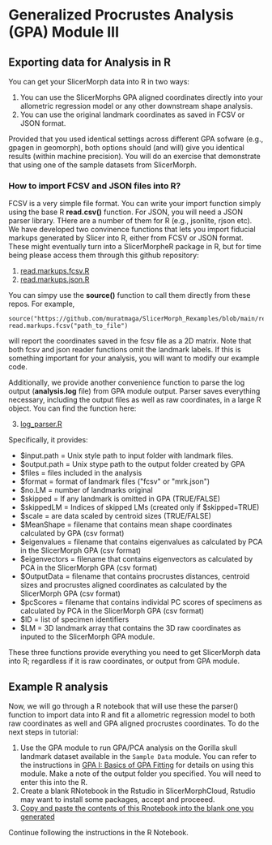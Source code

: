 # Generalized Procrustes Analysis (GPA) Module III

## Exporting data for Analysis in R 
You can get your SlicerMorph data into R in two ways:

1. You can use the SlicerMorphs GPA aligned coordinates directly into your allometric regression model or any other downstream shape analysis.
2. You can use the original landmark coordinates as saved in FCSV or JSON format. 

Provided that you used identical settings across different GPA sofware (e.g., gpagen in geomorph), both options should (and will) give you identical results (within machine precision). You will do an exercise that demonstrate that using one of the sample datasets from SlicerMorph. 

### How to import FCSV and JSON files into R?

FCSV is a very simple file format. You can write your import function simply using the base R **read.csv()** function. For JSON, you will need a JSON parser library. THere are a number of them for R (e.g., jsonlite, rjson etc). We have developed two convinence functions that lets you import fiducial markups generated by Slicer into R, either from FCSV or JSON format. These might eventually turn into a SlicerMorpheR package in R, but for time being please access them through this github repository:
1. [read.markups.fcsv.R](https://github.com/muratmaga/SlicerMorph_Rexamples/blob/main/read.markups.fcsv.R)
2. [read.markups.json.R](https://github.com/muratmaga/SlicerMorph_Rexamples/blob/main/read.markups.json.R)

You can simpy use the **source()** function to call them directly from these repos. For example,

```
source("https://github.com/muratmaga/SlicerMorph_Rexamples/blob/main/read.markups.fcsv.R")
read.markups.fcsv("path_to_file")
```
will report the coordinates saved in the fcsv file as a 2D matrix. Note that both fcsv and json reader functions omit the landmark labels. If this is something important for your analysis, you will want to modify our example code. 

Additionally, we provide another convenience function to parse the log output (**analysis.log** file) from GPA module output. Parser saves everything necessary, including the output files as well as raw coordinates, in a large R object. You can find the function here:

3. [log_parser.R](https://github.com/muratmaga/SlicerMorph_Rexamples/blob/main/log_parser.R)

Specifically, it provides:
  * $input.path = Unix style path to input folder with landmark files.
  * $output.path = Unix stype path to the output folder created by GPA
  * $files = files included in the analysis
  * $format = format of landmark files ("fcsv" or "mrk.json")
  * $no.LM = number of landmarks original
  * $skipped = If any landmark is omitted in GPA (TRUE/FALSE) 
  * $skippedLM = Indices of skipped LMs (created only if $skipped=TRUE)
  * $scale = are data scaled by centroid sizes (TRUE/FALSE)
  * $MeanShape = filename that contains mean shape coordinates calculated by GPA (csv format)
  * $eigenvalues = filename that contains eigenvalues as calculated by PCA in the SlicerMorph GPA (csv format)
  * $eigenvectors = filename that contains eigenvectors as calculated by PCA in the SlicerMorph GPA (csv format)
  * $OutputData = filename that contains procrustes distances, centroid sizes and procrustes aligned coordinates as calculated by the SlicerMorph GPA (csv format)
  * $pcScores = filename that contains individal PC scores of specimens as calculated by PCA in the SlicerMorph GPA (csv format)
  * $ID = list of specimen identifiers
  * $LM = 3D landmark array that contains the 3D raw coordinates as inputed to the SlicerMorph GPA module. 
  
These three functions provide everything you need to get SlicerMorph data into R; regardless if it is raw coordinates, or output from GPA module. 

## Example R analysis
Now, we will go through a R notebook that will use these the parser() function to import data into R and fit a allometric regression model to both raw coordinates as well and GPA aligned procrustes coordinates. To do the next steps in tutorial:

1. Use the GPA module to run GPA/PCA analysis on the Gorilla skull landmark dataset available in the `Sample Data` module. You can refer to the instructions in [GPA I: Basics of GPA Fitting](../GPA_1/README.md) for details on using this module. Make a note of the output folder you specified. You will need to enter this into the R.
2. Create a blank RNotebook in the Rstudio in SlicerMorphCloud, Rstudio may want to install some packages, accept and proceeed. 
3. [Copy and paste the contents of this Rnotebook into the blank one you generated](https://raw.githubusercontent.com/muratmaga/SlicerMorph_Rexamples/main/Geomorph_regression.Rmd) 

Continue following the instructions in the R Notebook. 

